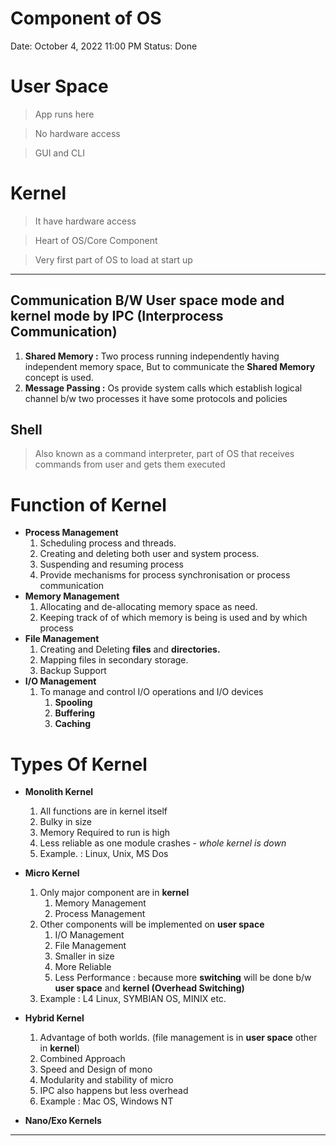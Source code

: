 # Component of OS

Date: October 4, 2022 11:00 PM
Status: Done

# User Space

> App runs here
> 

> No hardware access
> 

> GUI and CLI
> 

# Kernel

> It have hardware access
> 

> Heart of OS/Core Component
> 

> Very first part of OS to load at start up
> 

---

## Communication B/W User space mode and kernel mode by **IPC (Interprocess Communication)**

1. **Shared Memory  :** Two process running independently having independent memory space, But to communicate the **Shared Memory** concept is used. 
2. **Message Passing :** Os provide system calls which establish logical channel b/w two processes it have some protocols and policies

## Shell

> Also known as a command interpreter, part of OS that receives commands from user and gets them executed
> 

# Function of Kernel

- **Process Management**
    1. Scheduling process and threads.
    2. Creating and deleting both user and system process.
    3. Suspending and resuming process
    4. Provide mechanisms for process synchronisation or process communication
- **Memory Management**
    1. Allocating and de-allocating memory space as need.
    2. Keeping track of of which memory is being is used and by which process
- **File Management**
    1. Creating and Deleting **files** and **directories.**
    2. Mapping files in secondary storage.
    3. Backup Support
- **I/O Management**
    1. To manage and control I/O operations and I/O devices
        1. **Spooling**
        2. **Buffering**
        3. **Caching**

# Types Of Kernel

- **Monolith Kernel**
    1. All functions are in kernel itself
    2. Bulky in size
    3. Memory Required to run is high
    4. Less reliable as one module crashes - *whole kernel is down* 
    5. Example. : Linux, Unix, MS Dos
- **Micro Kernel**
    1. Only major component are in **kernel**
        1. Memory Management
        2. Process Management
    2. Other components will be implemented on **user space**
        1. I/O Management
        2. File Management
        3. Smaller in size
        4. More Reliable
        5. Less Performance : because more **switching** will be done b/w **user space** and **kernel (Overhead Switching)**
    3. Example : L4 Linux, SYMBIAN OS, MINIX etc.
- **Hybrid Kernel**
    1. Advantage of both worlds. (file management is in **user space** other in **kernel**)
    2. Combined Approach
    3. Speed and Design of mono
    4. Modularity and stability of micro
    5. IPC also happens but less overhead
    6. Example : Mac OS, Windows NT
    
- **Nano/Exo Kernels**

---